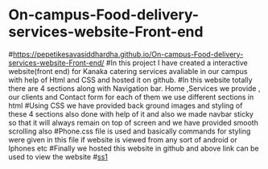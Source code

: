 # On-campus-Food-delivery-services-website-Front-end
#https://pepetikesavasiddhardha.github.io/On-campus-Food-delivery-services-website-Front-end/
#In this project I have created a interactive website(front end) for Kanaka catering services avaliable in our campus with help of Html and CSS and hosted it on github.
#In this website totally there are 4 sections along with Navigation bar. Home ,Services we provide , our clients and Contact form for each of them we use different sections in html
#Using CSS we have provided back ground images and styling of these 4 sections also done with help of it and also we made navbar sticky so that it will always remain on top of screen and we have provided smooth scrolling also
#Phone.css file is used and basically commands for styling were given in this file if website is viewed from any sort of android or Iphones etc
#Finally we hosted this website in github and above link can be used to view the website
#[ss1](https://user-images.githubusercontent.com/70747076/167240211-bb29eaa1-3b5f-46e3-88cc-71b95054edaa.png)
